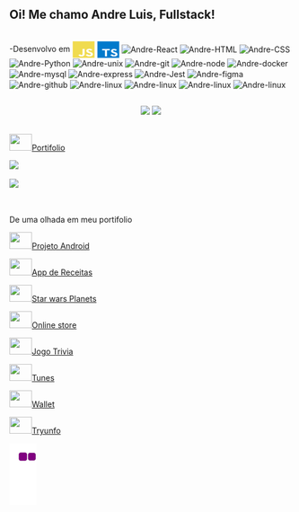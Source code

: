 ## Oi! Me chamo Andre Luis, Fullstack!

<div style="display: inline_block"><br>
  -Desenvolvo em
  <img align="center" alt="Andre-Js" height="30" width="40" src="https://raw.githubusercontent.com/devicons/devicon/master/icons/javascript/javascript-plain.svg">
  <img align="center" alt="Andre-Ts" height="30" width="40" src="https://raw.githubusercontent.com/devicons/devicon/master/icons/typescript/typescript-plain.svg">
  <img align="center" alt="Andre-React" height="30" width="40" src="https://cdn.jsdelivr.net/gh/devicons/devicon/icons/react/react-original-wordmark.svg">
  <img align="center" alt="Andre-HTML" height="30" width="40" src="https://cdn.jsdelivr.net/gh/devicons/devicon/icons/html5/html5-plain-wordmark.svg">
  <img align="center" alt="Andre-CSS" height="30" width="40" src="https://cdn.jsdelivr.net/gh/devicons/devicon/icons/css3/css3-plain-wordmark.svg">
  <img align="center" alt="Andre-Python" height="30" width="40" src="https://cdn.jsdelivr.net/gh/devicons/devicon/icons/python/python-original-wordmark.svg">
<img align="center" alt="Andre-unix" height="30" width="40" src="https://cdn.jsdelivr.net/gh/devicons/devicon/icons/unix/unix-original.svg" />
 <img  align="center" alt="Andre-git" height="30" width="40" src="https://cdn.jsdelivr.net/gh/devicons/devicon/icons/git/git-plain-wordmark.svg" />
 <img  align="center" alt="Andre-node" height="30" width="40" src="https://cdn.jsdelivr.net/gh/devicons/devicon/icons/nodejs/nodejs-plain-wordmark.svg" />
  <img  align="center" alt="Andre-docker" height="30" width="40" src="https://cdn.jsdelivr.net/gh/devicons/devicon/icons/docker/docker-original-wordmark.svg" />
    <img  align="center" alt="Andre-mysql" height="30" width="40" src="https://cdn.jsdelivr.net/gh/devicons/devicon/icons/mysql/mysql-original-wordmark.svg" />
      <img  align="center" alt="Andre-express" height="30" width="40" src="https://cdn.jsdelivr.net/gh/devicons/devicon/icons/express/express-original-wordmark.svg" />
  <img  align="center" alt="Andre-Jest" height="30" width="40" src="https://cdn.jsdelivr.net/gh/devicons/devicon/icons/jest/jest-plain.svg" />
  <img  align="center" alt="Andre-figma" height="30" width="40" src="https://cdn.jsdelivr.net/gh/devicons/devicon/icons/figma/figma-original.svg" />
  <img  align="center" alt="Andre-github" height="30" width="40" src="https://cdn.jsdelivr.net/gh/devicons/devicon/icons/github/github-original-wordmark.svg" />
  <img align="center" alt="Andre-linux" height="30" width="40" src="https://cdn.jsdelivr.net/gh/devicons/devicon/icons/linux/linux-original.svg" />
  <img align="center" alt="Andre-linux" height="30" width="40"  src="https://cdn.jsdelivr.net/gh/devicons/devicon/icons/slack/slack-original-wordmark.svg" />
  <img align="center" alt="Andre-linux" height="30" width="40" src="https://cdn.jsdelivr.net/gh/devicons/devicon/icons/trello/trello-plain-wordmark.svg" />
  <img align="center" alt="Andre-linux" height="30" width="40" src="https://cdn.jsdelivr.net/gh/devicons/devicon/icons/visualstudio/visualstudio-plain-wordmark.svg" />

                         
  
  ##
 
<div> 
<div align="center" >
  <img height="150em" src="https://github-readme-stats-beryl.vercel.app/api?username=andre09999&show_icons=true&title_color=fff&icon_color=79ff97&text_color=9f9f9f&bg_color=151515"/>
  <img height="150em" src="https://github-readme-stats.vercel.app/api/top-langs/?username=andre09999&layout=compact&langs_count=7&theme=dark"/>
</div>

 
<div style="display: inline_block"><br>

   <a href="https://andre09999.github.io/TrybeWarts/](https://portifoiliowebandre.netlify.app/" target="_blank"> <img src="https://user-images.githubusercontent.com/101289554/201396968-b16d5eaa-a34b-4133-aade-e24e90aa3c07.png" target="_blank" height="30" width="40">Portifolio</a>
  
  <a href="https://instagram.com/andreluisrs_" target="_blank"><img src="https://img.shields.io/badge/-Instagram-%23E4405F?style=for-the-badge&logo=instagram&logoColor=white" target="_blank"></a>
 	
  <a href="https://www.linkedin.com/in/andre-luis-6536b377/" target="_blank"><img src="https://img.shields.io/badge/-LinkedIn-%230077B5?style=for-the-badge&logo=linkedin&logoColor=white" target="_blank"></a> 
  
  <div style="display: inline-block"><br>
   <p>De uma olhada em meu portifolio</p>

  <a href=https://andre09999.github.io/projeto-android/ target="_blank"> <img src="https://cdn.jsdelivr.net/gh/devicons/devicon/icons/html5/html5-original.svg" target="_blank" height="30" width="40">Projeto Android</a>
  
  <a href=https://andre09999.github.io/App-De-Receitas/ target="_blank"> <img src="https://cdn.jsdelivr.net/gh/devicons/devicon/icons/html5/html5-original.svg" target="_blank" height="30" width="40">App de Receitas</a>
    
  <a href=https://andre09999.github.io/starwars-planets-search/ target="_blank"> <img src="https://cdn.jsdelivr.net/gh/devicons/devicon/icons/html5/html5-original.svg" target="_blank" height="30" width="40">Star wars Planets</a>
  
  
  <a href=https://andre09999.github.io/Store/ target="_blank"> <img src="https://cdn.jsdelivr.net/gh/devicons/devicon/icons/html5/html5-original.svg" target="_blank" height="30" width="40">Online store</a>
 
 
 <a href=https://andre09999.github.io/Trivia/ target="_blank"> <img src="https://cdn.jsdelivr.net/gh/devicons/devicon/icons/html5/html5-original.svg" target="_blank" height="30" width="40">Jogo Trivia</a>
 
  <a href=https://andre09999.github.io/Tunes/ target="_blank"> <img src="https://cdn.jsdelivr.net/gh/devicons/devicon/icons/html5/html5-original.svg" target="_blank" height="30" width="40">Tunes</a>

  <a href=https://andre09999.github.io/Wallet/ target="_blank"> <img src="https://cdn.jsdelivr.net/gh/devicons/devicon/icons/html5/html5-original.svg" target="_blank" height="30" width="40">Wallet</a>
    
  <a href=https://andre09999.github.io/TrybeWarts/ target="_blank"> <img src="https://cdn.jsdelivr.net/gh/devicons/devicon/icons/html5/html5-original.svg" target="_blank" height="30" width="40">Tryunfo</a>
    
    
  ![snake gif](https://github.com/andre09999/andre09999/blob/output/github-contribution-grid-snake.gif)
 
</div>
